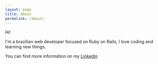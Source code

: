 ```yaml
---
layout: page
title: About
permalink: /about/
---
```


Hi!

I'm a brazilian web developer focused on Ruby on Rails, I love coding and
learning new things.

You can find more information on my [Linkedin](http://linkedin.com/in/pablobfonseca)
